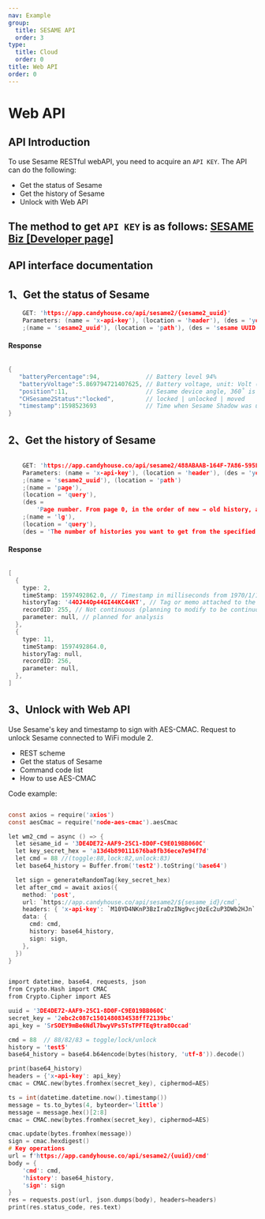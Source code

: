```yaml
---
nav: Example
group:
  title: SESAME API
  order: 3
type:
  title: Cloud
  order: 0
title: Web API
order: 0
---
```


# Web API

## API Introduction

To use Sesame RESTful webAPI, you need to acquire an `API KEY`. The API can do the following:

- Get the status of Sesame
- Get the history of Sesame
- Unlock with Web API

## The method to get `API KEY` is as follows: [SESAME Biz [Developer page]](https://biz.candyhouse.co/)

## API interface documentation

## 1、Get the status of Sesame

```c
    GET: 'https://app.candyhouse.co/api/sesame2/{sesame2_uuid}'
    Parameters: (name = 'x-api-key'), (location = 'header'), (des = 'your api-key')
    ;(name = 'sesame2_uuid'), (location = 'path'), (des = 'sesame UUID')

```

#### Response

```c

{
   "batteryPercentage":94,             // Battery level 94%
   "batteryVoltage":5.869794721407625, // Battery voltage, unit: Volt (V)
   "position":11,                      // Sesame device angle, 360˚ is 1024
   "CHSesame2Status":"locked",         // locked | unlocked | moved
   "timestamp":1598523693              // Time when Sesame Shadow was updated. Timestamp in milliseconds from 1970/1/1 00:00:00
}

```

## 2、Get the history of Sesame

```c

    GET: 'https://app.candyhouse.co/api/sesame2/488ABAAB-164F-7A86-595F-DDD778CB86C3/history?page=0&lg=2'
    Parameters: (name = 'x-api-key'), (location = 'header'), (des = 'your api-key')
    ;(name = 'sesame2_uuid'), (location = 'path')
    ;(name = 'page'),
    (location = 'query'),
    (des =
        'Page number. From page 0, in the order of new → old history, and there are up to 50 histories in one page.')
    ;(name = 'lg'),
    (location = 'query'),
    (des = 'The number of histories you want to get from the specified page, in the order of new → old history.')

```

#### Response

```c

[
  {
    type: 2,
    timeStamp: 1597492862.0, // Timestamp in milliseconds from 1970/1/1 00:00:00
    historyTag: '44OJ44Op44GI44KC44KT', // Tag or memo attached to the key 0 ~ 21bytes
    recordID: 255, // Not continuous (planning to modify to be continuous in the future), unique ID of the current history until the Sesame device restarts, small→big
    parameter: null, // planned for analysis
  },
  {
    type: 11,
    timeStamp: 1597492864.0,
    historyTag: null,
    recordID: 256,
    parameter: null,
  },
]

```

## 3、Unlock with Web API

Use Sesame's key and timestamp to sign with AES-CMAC. Request to unlock Sesame connected to WiFi module 2.

- REST scheme
- Get the status of Sesame
- Command code list
- How to use AES-CMAC

Code example:

```c

const axios = require('axios')
const aesCmac = require('node-aes-cmac').aesCmac

let wm2_cmd = async () => {
  let sesame_id = '3DE4DE72-AAF9-25C1-8D0F-C9E019BB060C'
  let key_secret_hex = 'a13d4b890111676ba8fb36ece7e94f7d'
  let cmd = 88 //(toggle:88,lock:82,unlock:83)
  let base64_history = Buffer.from('test2').toString('base64')

  let sign = generateRandomTag(key_secret_hex)
  let after_cmd = await axios({
    method: 'post',
    url: `https://app.candyhouse.co/api/sesame2/${sesame_id}/cmd`,
    headers: { 'x-api-key': `M10YD4NKnP3BzIraDzINg9vcjOzEc2uP3DWb2HJn` },
    data: {
      cmd: cmd,
      history: base64_history,
      sign: sign,
    },
  })
}

```

```c

import datetime, base64, requests, json
from Crypto.Hash import CMAC
from Crypto.Cipher import AES

uuid = '3DE4DE72-AAF9-25C1-8D0F-C9E019BB060C'
secret_key = '2ebc2c087c1501480834538ff72139bc'
api_key = 'SrSOEY9mBe6Ndl7bwyVPs5TsTPFTEq9tra8Occad'

cmd = 88  // 88/82/83 = toggle/lock/unlock
history = 'test5'
base64_history = base64.b64encode(bytes(history, 'utf-8')).decode()

print(base64_history)
headers = {'x-api-key': api_key}
cmac = CMAC.new(bytes.fromhex(secret_key), ciphermod=AES)

ts = int(datetime.datetime.now().timestamp())
message = ts.to_bytes(4, byteorder='little')
message = message.hex()[2:8]
cmac = CMAC.new(bytes.fromhex(secret_key), ciphermod=AES)

cmac.update(bytes.fromhex(message))
sign = cmac.hexdigest()
# Key operations
url = f'https://app.candyhouse.co/api/sesame2/{uuid}/cmd'
body = {
    'cmd': cmd,
    'history': base64_history,
    'sign': sign
}
res = requests.post(url, json.dumps(body), headers=headers)
print(res.status_code, res.text)

```
